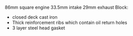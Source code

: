 86mm square engine
33.5mm intake 29mm exhaust 
Block:
- closed deck cast iron
- Thick reinforcement ribs which contain oil return holes
- 3 layer steel head gasket